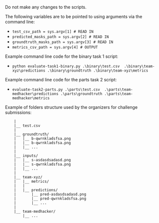 Do not make any changes to the scripts.

The following variables are to be pointed to using arguments via the command line:
* `test_csv_path = sys.argv[1] # READ IN`
* `predicted_masks_path = sys.argv[2] # READ IN`
* `groundtruth_masks_path = sys.argv[3] # READ IN` 
* `metrics_csv_path = sys.argv[4] # OUTPUT`

Example command line code for the binary task 1 script:
* `python evaluate-task1-binary.py .\binary\test.csv  .\binary\team-xyz\predictions .\binary\groundtruth .\binary\team-xyz\metrics`

Example command line code for the parts task 2 script:
* `evaluate-task2-parts.py .\parts\test.csv  .\parts\team-medhacker\predictions .\parts\groundtruth .\parts\team-medhacker\metrics`

Example of folders structure used by the organizers for challenge submissions:

```|__ binary/
    |
    |__ test.csv
    |
    |__ groundtruth/
    |   |__ b-qwrnkladsfsa.png
    |   |__ b-qwrnkladsfsa.png
    |   |__ ...
    |
    |__ inputs/
    |   |__ s-asdasdsadasd.png
    |   |__ s-qwrnkladsfsa.png
    |   |__ ...
    |
    |__ team-xyz/
    |   |__ metrics/
    |   |   
    |   |__ predictions/
    |       |__ pred-asdasdsadasd.png
    |       |__ pred-qwrnkladsfsa.png
    |       |__ ...
    |
    |__ team-medhacker/
        |__ ...
